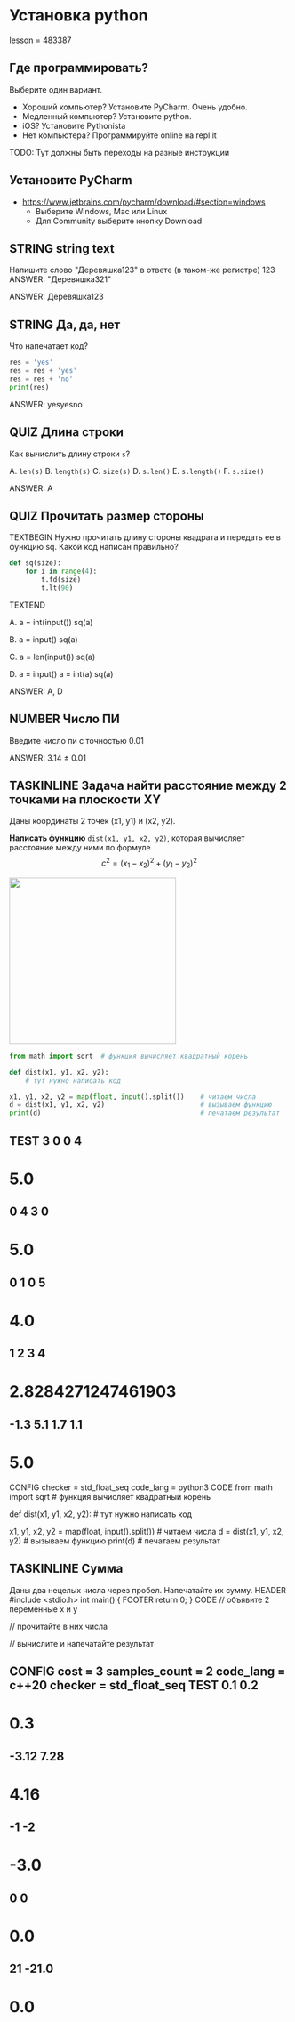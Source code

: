 # Установка python

lesson = 483387

## Где программировать?

Выберите один вариант.

* Хороший компьютер? Установите PyCharm. Очень удобно.
* Медленный компьютер? Установите python.
* iOS? Установите Pythonista
* Нет компьютера? Программируйте online на repl.it

TODO: Тут должны быть переходы на разные инструкции

## Установите PyCharm

* https://www.jetbrains.com/pycharm/download/#section=windows
    * Выберите Windows, Mac или Linux
    * Для Community выберите кнопку Download
    
## STRING string text

Напишите слово "Деревяшка123" в ответе (в таком-же регистре)
123 ANSWER: "Деревяшка321"

ANSWER: Деревяшка123

## STRING Да, да, нет

Что напечатает код?

```python
res = 'yes'
res = res + 'yes'
res = res + 'no'
print(res)
```

ANSWER: yesyesno

## QUIZ Длина строки

Как вычислить длину строки `s`?

A. `len(s)`
B. `length(s)`
C. `size(s)`
D. `s.len()`
E. `s.length()`
F. `s.size()`

ANSWER: A

## QUIZ Прочитать размер стороны

TEXTBEGIN
Нужно прочитать длину стороны квадрата и передать ее в функцию sq. Какой код написан правильно?
```python
def sq(size):
    for i in range(4):
        t.fd(size)
        t.lt(90)
```
TEXTEND

A.
a = int(input())
sq(a)

B.
a = input()
sq(a)

C.
a = len(input())
sq(a)

D.
a = input()
a = int(a)
sq(a)

ANSWER: A, D

## NUMBER Число ПИ

Введите число пи с точностью 0.01

ANSWER: 3.14 ± 0.01

## TASKINLINE Задача найти расстояние между 2 точками на плоскости XY

Даны координаты 2 точек (x1, y1) и (x2, y2). 

**Написать функцию** `dist(x1, y1, x2, y2)`, которая вычисляет расстояние между ними по формуле $$c^2 = (x_1 - x_2)^2 + (y_1 - y_2)^2$$

<img src="https://stepik.org/media/attachments/lesson/408292/length2D.png" width=300 />

```python
from math import sqrt  # функция вычисляет квадратный корень

def dist(x1, y1, x2, y2):
    # тут нужно написать код

x1, y1, x2, y2 = map(float, input().split())    # читаем числа
d = dist(x1, y1, x2, y2)                        # вызываем функцию
print(d)                                        # печатаем результат
```
TEST
3 0 0 4
----
5.0
====
0 4 3 0
----
5.0
====
0 1 0 5
----
4.0
====
1 2 3 4
----
2.8284271247461903
====
-1.3 5.1 1.7 1.1
----
5.0
====
CONFIG
checker = std_float_seq
code_lang = python3
CODE
from math import sqrt  # функция вычисляет квадратный корень

def dist(x1, y1, x2, y2):
    # тут нужно написать код

x1, y1, x2, y2 = map(float, input().split())    # читаем числа
d = dist(x1, y1, x2, y2)                        # вызываем функцию
print(d)                                        # печатаем результат

## TASKINLINE Сумма
Даны два нецелых числа через пробел. Напечатайте их сумму.
HEADER
#include <stdio.h>
int main() {
FOOTER
	return 0;
}
CODE
// объявите 2 переменные x и y

// прочитайте в них числа

// вычислите и напечатайте результат

CONFIG
cost = 3
samples_count = 2
code_lang = c++20
checker = std_float_seq
TEST
0.1 0.2
----
0.3
====
-3.12
7.28
----
4.16
====
-1
-2
----
-3.0
====
0
0
----
0.0
====
21
-21.0
----
0.0
====
